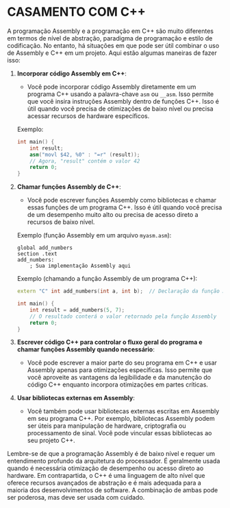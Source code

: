 # CASAMENTO COM C++
A programação Assembly e a programação em C++ são muito diferentes em termos de nível de abstração, paradigma de programação e estilo de codificação. No entanto, há situações em que pode ser útil combinar o uso de Assembly e C++ em um projeto. Aqui estão algumas maneiras de fazer isso:

1. **Incorporar código Assembly em C++**:
   - Você pode incorporar código Assembly diretamente em um programa C++ usando a palavra-chave `asm` ou `__asm`. Isso permite que você insira instruções Assembly dentro de funções C++. Isso é útil quando você precisa de otimizações de baixo nível ou precisa acessar recursos de hardware específicos.
   
   Exemplo:
   ```cpp
   int main() {
       int result;
       asm("movl $42, %0" : "=r" (result));
       // Agora, "result" contém o valor 42
       return 0;
   }
   ```

2. **Chamar funções Assembly de C++**:
   - Você pode escrever funções Assembly como bibliotecas e chamar essas funções de um programa C++. Isso é útil quando você precisa de um desempenho muito alto ou precisa de acesso direto a recursos de baixo nível.
   
   Exemplo (função Assembly em um arquivo `myasm.asm`):
   ```assembly
   global add_numbers
   section .text
   add_numbers:
       ; Sua implementação Assembly aqui
   ```

   Exemplo (chamando a função Assembly de um programa C++):
   ```cpp
   extern "C" int add_numbers(int a, int b);  // Declaração da função Assembly

   int main() {
       int result = add_numbers(5, 7);
       // O resultado conterá o valor retornado pela função Assembly
       return 0;
   }
   ```

3. **Escrever código C++ para controlar o fluxo geral do programa e chamar funções Assembly quando necessário**:
   - Você pode escrever a maior parte do seu programa em C++ e usar Assembly apenas para otimizações específicas. Isso permite que você aproveite as vantagens da legibilidade e da manutenção do código C++ enquanto incorpora otimizações em partes críticas.

4. **Usar bibliotecas externas em Assembly**:
   - Você também pode usar bibliotecas externas escritas em Assembly em seu programa C++. Por exemplo, bibliotecas Assembly podem ser úteis para manipulação de hardware, criptografia ou processamento de sinal. Você pode vincular essas bibliotecas ao seu projeto C++.

Lembre-se de que a programação Assembly é de baixo nível e requer um entendimento profundo da arquitetura do processador. É geralmente usada quando é necessária otimização de desempenho ou acesso direto ao hardware. Em contrapartida, o C++ é uma linguagem de alto nível que oferece recursos avançados de abstração e é mais adequada para a maioria dos desenvolvimentos de software. A combinação de ambas pode ser poderosa, mas deve ser usada com cuidado.